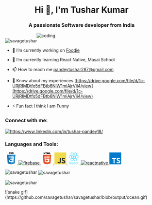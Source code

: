 <h1 align="center">Hi 👋, I'm Tushar Kumar</h1>
<h3 align="center">A passionate Software developer from India</h3>

<img align ="right" alt ="coding" width ="400" src="https://user-images.githubusercontent.com/55389276/140866485-8fb1c876-9a8f-4d6a-98dc-08c4981eaf70.gif">

<p align="left"> <img src="https://komarev.com/ghpvc/?username=savagetushar&label=Profile%20views&color=0e75b6&style=flat" alt="savagetushar" /> </p>

- 🔭 I’m currently working on [Foodie](https://github.com/savagetushar/Foodie/tree/main/fast-food-app-ui-react-native)

- 🌱 I’m currently learning React Native, Masai School

- 📫 How to reach me pandeytushar287@gmail.com

- 📄 Know about my experiences [https://drive.google.com/file/d/1c-URjRIMDtfo5dFBtb6NiW1miAjrVii4/view](https://drive.google.com/file/d/1c-URjRIMDtfo5dFBtb6NiW1miAjrVii4/view)

- ⚡ Fun fact I think I am Funny

<h3 align="left">Connect with me:</h3>
<p align="left">
<a href="https://linkedin.com/in/https://www.linkedin.com/in/tushar-pandey18/" target="blank"><img align="center" src="https://raw.githubusercontent.com/rahuldkjain/github-profile-readme-generator/master/src/images/icons/Social/linked-in-alt.svg" alt="https://www.linkedin.com/in/tushar-pandey18/" height="30" width="40" /></a>
</p>

<h3 align="left">Languages and Tools:</h3>
<p align="left"> <a href="https://www.w3schools.com/css/" target="_blank" rel="noreferrer"> <img src="https://raw.githubusercontent.com/devicons/devicon/master/icons/css3/css3-original-wordmark.svg" alt="css3" width="40" height="40"/> </a> <a href="https://firebase.google.com/" target="_blank" rel="noreferrer"> <img src="https://www.vectorlogo.zone/logos/firebase/firebase-icon.svg" alt="firebase" width="40" height="40"/> </a> <a href="https://www.w3.org/html/" target="_blank" rel="noreferrer"> <img src="https://raw.githubusercontent.com/devicons/devicon/master/icons/html5/html5-original-wordmark.svg" alt="html5" width="40" height="40"/> </a> <a href="https://developer.mozilla.org/en-US/docs/Web/JavaScript" target="_blank" rel="noreferrer"> <img src="https://raw.githubusercontent.com/devicons/devicon/master/icons/javascript/javascript-original.svg" alt="javascript" width="40" height="40"/> </a> <a href="https://reactjs.org/" target="_blank" rel="noreferrer"> <img src="https://raw.githubusercontent.com/devicons/devicon/master/icons/react/react-original-wordmark.svg" alt="react" width="40" height="40"/> </a> <a href="https://reactnative.dev/" target="_blank" rel="noreferrer"> <img src="https://reactnative.dev/img/header_logo.svg" alt="reactnative" width="40" height="40"/> </a> <a href="https://www.typescriptlang.org/" target="_blank" rel="noreferrer"> <img src="https://raw.githubusercontent.com/devicons/devicon/master/icons/typescript/typescript-original.svg" alt="typescript" width="40" height="40"/> </a> </p>

<p><img align="left" src="https://github-readme-stats.vercel.app/api/top-langs?username=savagetushar&show_icons=true&locale=en&layout=compact" alt="savagetushar" /></p>

<p>&nbsp;<img align="center" src="https://github-readme-stats.vercel.app/api?username=savagetushar&show_icons=true&locale=en" alt="savagetushar" /></p>

<p><img align="center" src="https://github-readme-streak-stats.herokuapp.com/?user=savagetushar&" alt="savagetushar" /></p>
![snake gif](https://github.com/savagetushar/savagetushar/blob/output/ocean.gif)